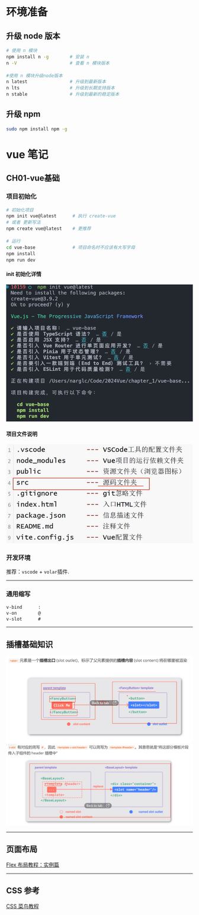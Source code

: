 
# 环境准备

## 升级 node 版本
```bash
# 使用 n 模块
npm install n -g        # 安装 n
n -V                    # 查看 n 模块版本

#使用 n 模块升级node版本
n latest                # 升级到最新版本
n lts                   # 升级到长期支持版本
n stable                # 升级到最新的稳定版本
```

## 升级 npm
```bash
sudo npm install npm -g
```

# vue 笔记

## CH01-vue基础

### 项目初始化
```bash
# 初始化项目
npm init vue@latest      # 执行 create-vue
# 或者 更新写法
npm create vue@latest    # 更推荐

# 运行
cd vue-base              # 项目命名时不应该有大写字母
npm install
npm run dev
```
#### init 初始化详情
![Alt text](./pics/npm_init.png)

#### 项目文件说明
![Alt text](./pics/file_desc.png)


### 开发环境
推荐：`vscode` + `volar`插件.


----
### 通用缩写
```
v-bind      :
v-on        @
v-slot      #
```

----

## 插槽基础知识
![插槽知识](./pics/slot.png)
![具名插槽](./pics/slot_name.png)

----

## 页面布局
[Flex 布局教程：实例篇](https://www.ruanyifeng.com/blog/2015/07/flex-examples.html)

----

## CSS 参考
[CSS 菜鸟教程](https://www.runoob.com/css/css-navbar.html)
